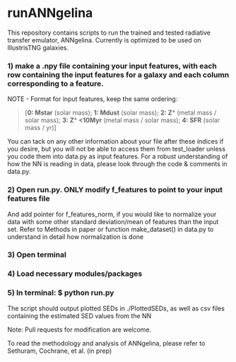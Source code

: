 # runANNgelina
This repository contains scripts to run the trained and tested radiative transfer emulator, ANNgelina. Currently is optimized to be used on IllustrisTNG galaxies.

### 1) make a .npy file containing your input features, with each row containing the input features for a galaxy and each column corresponding to a feature.

NOTE - Format for input features, keep the same ordering: 
> [**0: Mstar** (solar mass); **1: Mdust** (solar mass); **2: Z*** (metal mass / solar mass); **3: Z*** **<10Myr** (metal mass / solar mass); **4: SFR** (solar mass / yr)] 

You can tack on any other information about your file after these indices if you desire, but you will not be able to access them from test_loader unless you code them into data.py as input features. For a robust understanding of how the NN is reading in data, please look through the code & comments in data.py. 

### 2) Open run.py. ONLY modify f_features to point to your input features file
And add pointer for f_features_norm, if you would like to normalize your data with some other standard deviation/mean of features than the input set. Refer to Methods in paper or function make_dataset() in data.py to understand in detail how normalization is done

### 3) Open terminal

### 4) Load necessary modules/packages

### 5) In terminal: $ python run.py

The script should output plotted SEDs in ./PlottedSEDs, as well as csv files containing the estimated SED values from the NN

Note: Pull requests for modification are welcome.

To read the methodology and analysis of ANNgelina, please refer to Sethuram, Cochrane, et al. (in prep)
